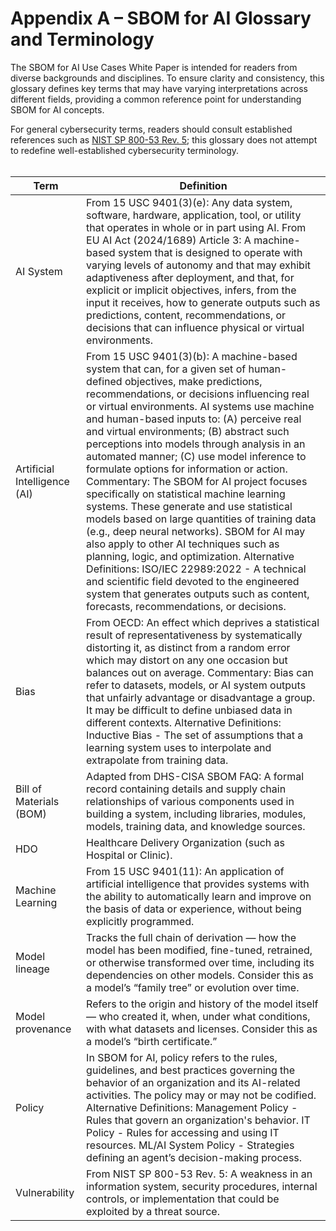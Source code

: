 # Appendix A – SBOM for AI Glossary and Terminology

The SBOM for AI Use Cases White Paper is intended for readers from diverse backgrounds and disciplines. To ensure clarity and consistency, this glossary defines key terms that may have varying interpretations across different fields, providing a common reference point for understanding SBOM for AI concepts.

For general cybersecurity terms, readers should consult established references such as [NIST SP 800-53 Rev. 5](https://csrc.nist.gov/pubs/sp/800/53/r5/upd1/final); this glossary does not attempt to redefine well-established cybersecurity terminology.
<br><br>

| Term | Definition |
|---|---|
| AI System | From 15 USC 9401(3)(e): Any data system, software, hardware, application, tool, or utility that operates in whole or in part using AI. From EU AI Act (2024/1689) Article 3: A machine-based system that is designed to operate with varying levels of autonomy and that may exhibit adaptiveness after deployment, and that, for explicit or implicit objectives, infers, from the input it receives, how to generate outputs such as predictions, content, recommendations, or decisions that can influence physical or virtual environments. |
| Artificial Intelligence (AI) | From 15 USC 9401(3)(b): A machine-based system that can, for a given set of human-defined objectives, make predictions, recommendations, or decisions influencing real or virtual environments. AI systems use machine and human-based inputs to: (A) perceive real and virtual environments; (B) abstract such perceptions into models through analysis in an automated manner; (C) use model inference to formulate options for information or action. Commentary: The SBOM for AI project focuses specifically on statistical machine learning systems. These generate and use statistical models based on large quantities of training data (e.g., deep neural networks). SBOM for AI may also apply to other AI techniques such as planning, logic, and optimization. Alternative Definitions: ISO/IEC 22989:2022 - A technical and scientific field devoted to the engineered system that generates outputs such as content, forecasts, recommendations, or decisions. |
| Bias | From OECD: An effect which deprives a statistical result of representativeness by systematically distorting it, as distinct from a random error which may distort on any one occasion but balances out on average. Commentary: Bias can refer to datasets, models, or AI system outputs that unfairly advantage or disadvantage a group. It may be difficult to define unbiased data in different contexts. Alternative Definitions: Inductive Bias - The set of assumptions that a learning system uses to interpolate and extrapolate from training data. |
| Bill of Materials (BOM) | Adapted from DHS-CISA SBOM FAQ: A formal record containing details and supply chain relationships of various components used in building a system, including libraries, modules, models, training data, and knowledge sources. |
| HDO | Healthcare Delivery Organization (such as Hospital or Clinic). |
| Machine Learning | From 15 USC 9401(11): An application of artificial intelligence that provides systems with the ability to automatically learn and improve on the basis of data or experience, without being explicitly programmed. |
| Model lineage | Tracks the full chain of derivation — how the model has been modified, fine-tuned, retrained, or otherwise transformed over time, including its dependencies on other models. Consider this as a model’s “family tree” or evolution over time. |
| Model provenance | Refers to the origin and history of the model itself — who created it, when, under what conditions, with what datasets and licenses. Consider this as a model’s “birth certificate.” |
| Policy | In SBOM for AI, policy refers to the rules, guidelines, and best practices governing the behavior of an organization and its AI-related activities. The policy may or may not be codified. Alternative Definitions: Management Policy - Rules that govern an organization\'s behavior. IT Policy - Rules for accessing and using IT resources. ML/AI System Policy - Strategies defining an agent’s decision-making process. |
| Vulnerability | From NIST SP 800-53 Rev. 5: A weakness in an information system, security procedures, internal controls, or implementation that could be exploited by a threat source. |


